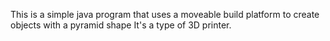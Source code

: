 This is a  simple java program that uses a moveable build platform to create objects with a pyramid shape
It's a type of 3D printer.
